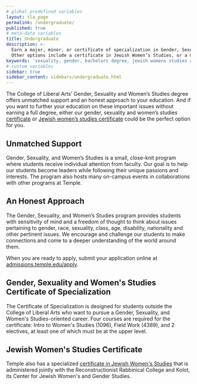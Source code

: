 ```yaml
---
# global predefined variables
layout: tla_page
permalink: /undergraduate/
published: true
# meta-data variables
title: Undergraduate
description: >-
  Earn a major, minor, or certificate of specialization in Gender, Sexuality, and Women’s Studies at Temple University.
  Other options include a certificate in Jewish Women’s Studies, or a minor in LGBT Studies through the College of Liberal Arts.
keywords: 'sexuality, gender, bachelors degree, jewish womens studies certificate'
# custom variables
sidebar: true
sidebar_content: sidebars/undergraduate.html
---
```

The College of Liberal Arts’ Gender, Sexuality and Women’s Studies degree offers unmatched support and an honest approach to your education. And if you want to further your education on these important issues without earning a full degree, either our gender, sexuality and women’s studies [certificate](#gender-sexuality-and-womens-studies-certificate-of-specialization) or [Jewish women’s studies certificate](#jewish-womens-studies-certificate) could be the perfect option for you.

## Unmatched Support
Gender, Sexuality, and Women’s Studies is a small, close-knit program where students receive individual attention from faculty. Our goal is to help our students become leaders while following their unique passions and interests. The program also hosts many on-campus events in collaborations with other programs at Temple.

## An Honest Approach
The Gender, Sexuality, and Women’s Studies program provides students with sensitivity of mind and a freedom of thought to think about issues pertaining to gender, race, sexuality, class, age, disability, nationality and other pertinent issues. We encourage and challenge our students to make connections and come to a deeper understanding of the world around them.

When you are ready to apply, submit your application online at [admissions.temple.edu/apply](http://admissions.temple.edu/apply).

## Gender, Sexuality and Women's Studies Certificate of Specialization
The Certificate of Specialization is designed for students outside the College of Liberal Arts who want to pursue a Gender, Sexuality, and Women's Studies-oriented career. Four courses are required for the certificate: Intro to Women's Studies (1096), Field Work (4389), and 2 electives, at least one of which must be at the upper level.

## Jewish Women's Studies Certificate
Temple also has a specialized [certificate in Jewish Women's Studies](http://www.rrc.edu/kolot/academics/jewish-womens-studies-certificate) that is administered jointly with the Reconstructionist Rabbinical College and Kolot, its Center for Jewish Women's and Gender Studies.
